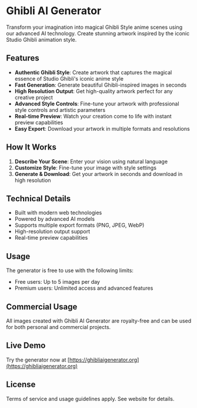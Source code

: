 # Ghibli AI Generator

Transform your imagination into magical Ghibli Style anime scenes using our advanced AI technology. Create stunning artwork inspired by the iconic Studio Ghibli animation style.

## Features

- **Authentic Ghibli Style**: Create artwork that captures the magical essence of Studio Ghibli's iconic anime style
- **Fast Generation**: Generate beautiful Ghibli-inspired images in seconds
- **High Resolution Output**: Get high-quality artwork perfect for any creative project
- **Advanced Style Controls**: Fine-tune your artwork with professional style controls and artistic parameters
- **Real-time Preview**: Watch your creation come to life with instant preview capabilities
- **Easy Export**: Download your artwork in multiple formats and resolutions

## How It Works

1. **Describe Your Scene**: Enter your vision using natural language
2. **Customize Style**: Fine-tune your image with style settings
3. **Generate & Download**: Get your artwork in seconds and download in high resolution

## Technical Details

- Built with modern web technologies
- Powered by advanced AI models
- Supports multiple export formats (PNG, JPEG, WebP)
- High-resolution output support
- Real-time preview capabilities

## Usage

The generator is free to use with the following limits:
- Free users: Up to 5 images per day
- Premium users: Unlimited access and advanced features

## Commercial Usage

All images created with Ghibli AI Generator are royalty-free and can be used for both personal and commercial projects.

## Live Demo

Try the generator now at [https://ghibliaigenerator.org](https://ghibliaigenerator.org)

## License

Terms of service and usage guidelines apply. See website for details.